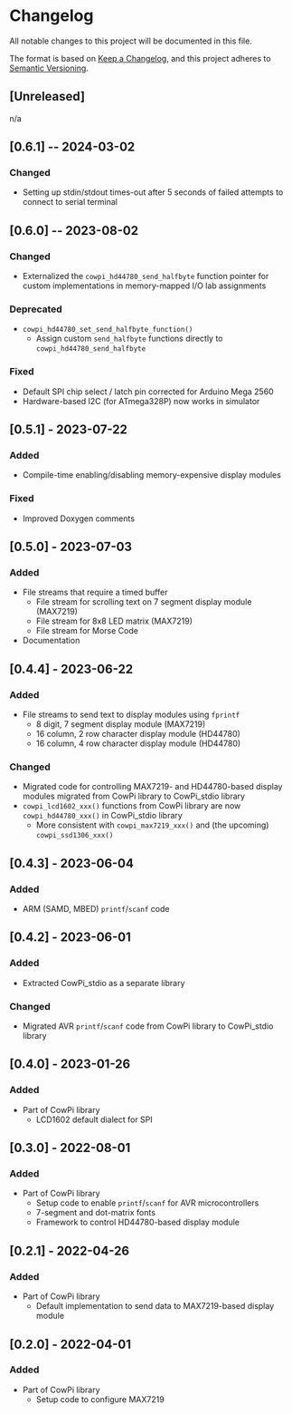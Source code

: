 # Changelog

All notable changes to this project will be documented in this file.

The format is based on [Keep a Changelog](https://keepachangelog.com/en/1.0.0/),
and this project adheres to
[Semantic Versioning](https://semver.org/spec/v2.0.0.html).

<!--

## [major.minor.patch] - yyyy-mm-dd

-->

<!--
- `Added` for new features.
- `Changed` for changes in existing functionality.
- `Deprecated` for soon-to-be removed features.
- `Removed` for now removed features.
- `Fixed` for any bug fixes.
- `Security` in case of vulnerabilities.
-->

<!--
## [TODO]
- Add `include/` directory? (more conformal to PlatformIO)
- Code for controlling SSD1306-based display modules
- File stream for OLED matrix (SSD1306)
- File stream for arbitrary Arduino Stream
- File stream for arbitrary UART
- Fix printf on Nano 33 BLE
- Code for chained MAX7219 modules
- tweak configuration code
- port to Raspberry Pi Pico SDK framework
- Buffer timer for ATmega4809, SAMD21
- Rename stdio setup
-->

## [Unreleased]

n/a

## [0.6.1] -- 2024-03-02

### Changed

- Setting up stdin/stdout times-out after 5 seconds of failed attempts to connect to serial terminal

## [0.6.0] -- 2023-08-02

### Changed

- Externalized the `cowpi_hd44780_send_halfbyte` function pointer for custom implementations in memory-mapped I/O lab assignments

### Deprecated

- `cowpi_hd44780_set_send_halfbyte_function()`
  - Assign custom `send_halfbyte` functions directly to `cowpi_hd44780_send_halfbyte`

### Fixed

- Default SPI chip select / latch pin corrected for Arduino Mega 2560
- Hardware-based I2C (for ATmega328P) now works in simulator

## [0.5.1] - 2023-07-22

### Added

- Compile-time enabling/disabling memory-expensive display modules

### Fixed

- Improved Doxygen comments

## [0.5.0] - 2023-07-03

### Added

- File streams that require a timed buffer
  - File stream for scrolling text on 7 segment display module (MAX7219)
  - File stream for 8x8 LED matrix (MAX7219)
  - File stream for Morse Code
- Documentation

## [0.4.4] - 2023-06-22

### Added

- File streams to send text to display modules using `fprintf`
  - 8 digit, 7 segment display module (MAX7219)
  - 16 column, 2 row character display module (HD44780)
  - 16 column, 4 row character display module (HD44780)

### Changed

- Migrated code for controlling MAX7219- and HD44780-based display modules migrated from CowPi library to CowPi_stdio library
- `cowpi_lcd1602_xxx()` functions from CowPi library are now `cowpi_hd44780_xxx()` in CowPi_stdio library
  - More consistent with `cowpi_max7219_xxx()` and (the upcoming) `cowpi_ssd1306_xxx()`

## [0.4.3] - 2023-06-04

### Added

- ARM (SAMD, MBED) `printf`/`scanf` code

## [0.4.2] - 2023-06-01

### Added

- Extracted CowPi_stdio as a separate library

### Changed

- Migrated AVR `printf`/`scanf` code from CowPi library to CowPi_stdio library

## [0.4.0] - 2023-01-26

### Added

- Part of CowPi library
  - LCD1602 default dialect for SPI

## [0.3.0] - 2022-08-01

### Added

- Part of CowPi library
  - Setup code to enable `printf`/`scanf` for AVR microcontrollers
  - 7-segment and dot-matrix fonts
  - Framework to control HD44780-based display module

## [0.2.1] - 2022-04-26

### Added

- Part of CowPi library
  - Default implementation to send data to MAX7219-based display module

## [0.2.0] - 2022-04-01

### Added

- Part of CowPi library
  - Setup code to configure MAX7219
